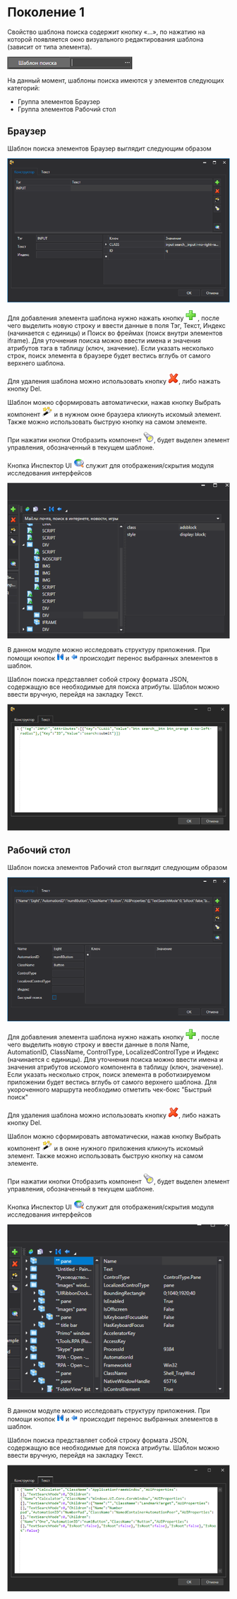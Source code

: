 # Поколение 1

Свойство шаблона поиска содержит кнопку «…», по нажатию на которой появляется окно визуального редактирования шаблона (зависит от типа элемента).

![](<../../../.gitbook/assets/0 (167).png>)

На данный момент, шаблоны поиска имеются у элементов следующих категорий:

* Группа элементов Браузер
* Группа элементов Рабочий стол

## Браузер

Шаблон поиска элементов Браузер выглядит следующим образом

![](<../../../.gitbook/assets/1 (138).png>)

Для добавления элемента шаблона нужно нажать кнопку ![](<../../../.gitbook/assets/2 (9) (1).png>) , после чего выделить новую строку и ввести данные в поля Тэг, Текст, Индекс (начинается с единицы) и Поиск во фреймах (поиск внутри элементов iframe). Для уточнения поиска можно ввести имена и значения атрибутов тэга в таблицу (ключ, значение). Если указать несколько строк, поиск элемента в браузере будет вестись вглубь от самого верхнего шаблона.

Для удаления шаблона можно использовать кнопку ![](<../../../.gitbook/assets/3 (6) (1).png>), либо нажать кнопку Del.

Шаблон можно сформировать автоматически, нажав кнопку Выбрать компонент ![](<../../../.gitbook/assets/4 (7) (1).png>) и в нужном окне браузера кликнуть искомый элемент. Также можно использовать быструю кнопку на самом элементе.

При нажатии кнопки Отобразить компонент ![](<../../../.gitbook/assets/5 (8).png>), будет выделен элемент управления, обозначенный в текущем шаблоне.

Кнопка Инспектор UI ![](<../../../.gitbook/assets/6 (2).png>) служит для отображения/скрытия модуля исследования интерфейсов

![](<../../../.gitbook/assets/7 (6).png>)

В данном модуле можно исследовать структуру приложения. При помощи кнопок ![](<../../../.gitbook/assets/8 (5) (1).png>) и ![](<../../../.gitbook/assets/9 (2) (1).png>) происходит перенос выбранных элементов в шаблон.

Шаблон поиска представляет собой строку формата JSON, содержащую все необходимые для поиска атрибуты. Шаблон можно ввести вручную, перейдя на закладку Текст.

![](<../../../.gitbook/assets/10 (1).png>)

## Рабочий стол

Шаблон поиска элементов Рабочий стол выглядит следующим образом

![](<../../../.gitbook/assets/шаблон поиска(десктоп).png>)

Для добавления элемента шаблона нужно нажать кнопку ![](../../../.gitbook/assets/12.png) , после чего выделить новую строку и ввести данные в поля Name, AutomationID, ClassName, ControlType, LocalizedControlType и Индекс (начинается с единицы). Для уточнения поиска можно ввести имена и значения атрибутов искомого компонента в таблицу (ключ, значение). Если указать несколько строк, поиск элемента в роботизируемом приложении будет вестись вглубь от самого верхнего шаблона. Для укороченного маршрута необходимо отметить чек-бокс "Быстрый поиск"

Для удаления шаблона можно использовать кнопку ![](<../../../.gitbook/assets/13 (1).png>), либо нажать кнопку Del.

Шаблон можно сформировать автоматически, нажав кнопку Выбрать компонент ![](../../../.gitbook/assets/14.png) и в окне нужного приложения кликнуть искомый элемент. Также можно использовать быструю кнопку на самом элементе.

При нажатии кнопки Отобразить компонент ![](<../../../.gitbook/assets/15 (1).png>), будет выделен элемент управления, обозначенный в текущем шаблоне.

Кнопка Инспектор UI ![](<../../../.gitbook/assets/16 (1).png>) служит для отображения/скрытия модуля исследования интерфейсов

![](../../../.gitbook/assets/17.png)

В данном модуле можно исследовать структуру приложения. При помощи кнопок ![](../../../.gitbook/assets/18.png) и ![](<../../../.gitbook/assets/19 (1).png>) происходит перенос выбранных элементов в шаблон.

Шаблон поиска представляет собой строку формата JSON, содержащую все необходимые для поиска атрибуты. Шаблон можно ввести вручную, перейдя на закладку Текст.

![](../../../.gitbook/assets/20.png)
